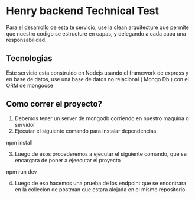 
# Henry backend Technical Test

Para el desarrollo de esta te servicio, use la clean arquitecture que permite que nuestro codigo se estructure en capas, y delegando a cada capa una responsabilidad.

## Tecnologias

Este servicio esta construido en Nodejs usando el framework de express y en base de datos, use una base de datos no relacional ( Mongo Db ) con el ORM de mongoose

## Como correr el proyecto?

1. Debemos tener un server de mongodb corriendo en nuestro maquina o servidor
2. Ejecutar el siguiente comando para instalar dependencias

npm install

3. Luego de esos procederemos a ejecutar el siguiente comando, que se encargara de poner a ejeecutar el proyecto

npm run dev

4. Luego de eso hacemos una prueba de los endpoint que se encontrara en la collecion de postman que estara alojada en el mismo repositorio
